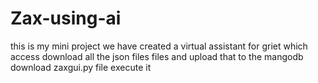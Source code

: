 # Zax-using-ai
this is my mini project we have created a virtual assistant for griet which access 
download all the json files files and upload that to the mangodb
download zaxgui.py file
execute it

